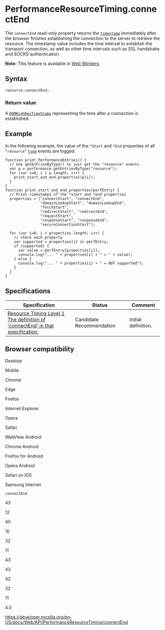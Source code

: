 # PerformanceResourceTiming.connectEnd

The `connectEnd` read-only property returns the [`timestamp`](../domhighrestimestamp) immediately after the browser finishes establishing the connection to the server to retrieve the resource. The timestamp value includes the time interval to establish the transport connection, as well as other time intervals such as SSL handshake and SOCKS authentication.

**Note:** This feature is available in [Web Workers](../web_workers_api).

## Syntax

    resource.connectEnd;

### Return value

A [`DOMHighResTimeStamp`](../domhighrestimestamp) representing the time after a connection is established.

## Example

In the following example, the value of the `*Start` and `*End` properties of all "`resource`" [`type`](../performanceentry/entrytype) events are logged.

    function print_PerformanceEntries() {
      // Use getEntriesByType() to just get the "resource" events
      var p = performance.getEntriesByType("resource");
      for (var i=0; i < p.length; i++) {
        print_start_and_end_properties(p[i]);
      }
    }
    function print_start_and_end_properties(perfEntry) {
      // Print timestamps of the *start and *end properties
      properties = ["connectStart", "connectEnd",
                    "domainLookupStart", "domainLookupEnd",
                    "fetchStart",
                    "redirectStart", "redirectEnd",
                    "requestStart",
                    "responseStart", "responseEnd",
                    "secureConnectionStart"];

      for (var i=0; i < properties.length; i++) {
        // check each property
        var supported = properties[i] in perfEntry;
        if (supported) {
          var value = perfEntry[properties[i]];
          console.log("... " + properties[i] + " = " + value);
        } else {
          console.log("... " + properties[i] + " = NOT supported");
        }
      }
    }

## Specifications

<table><thead><tr class="header"><th>Specification</th><th>Status</th><th>Comment</th></tr></thead><tbody><tr class="odd"><td><a href="https://www.w3.org/TR/resource-timing-1/#dom-performanceresourcetiming-connectend">Resource Timing Level 1<br />
<span class="small">The definition of 'connectEnd' in that specification.</span></a></td><td><span class="spec-cr">Candidate Recommendation</span></td><td>Initial definition.</td></tr></tbody></table>

## Browser compatibility

Desktop

Mobile

Chrome

Edge

Firefox

Internet Explorer

Opera

Safari

WebView Android

Chrome Android

Firefox for Android

Opera Android

Safari on IOS

Samsung Internet

`connectEnd`

43

12

40

10

32

11

43

43

42

32

11

4.0

<a href="https://developer.mozilla.org/en-US/docs/Web/API/PerformanceResourceTiming/connectEnd" class="_attribution-link">https://developer.mozilla.org/en-US/docs/Web/API/PerformanceResourceTiming/connectEnd</a>
